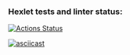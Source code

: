 ### Hexlet tests and linter status:
[![Actions Status](https://github.com/Costard86/python-project-50/workflows/hexlet-check/badge.svg)](https://github.com/Costard86/python-project-50/actions)

[![asciicast](https://asciinema.org/a/hM8RceqWshuKZowfQ5IxZZDK7.svg)](https://asciinema.org/a/hM8RceqWshuKZowfQ5IxZZDK7)
